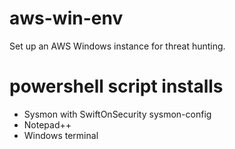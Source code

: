 # aws-win-env
Set up an AWS Windows instance for threat hunting.

# powershell script installs 
* Sysmon with SwiftOnSecurity sysmon-config
* Notepad++
* Windows terminal 
